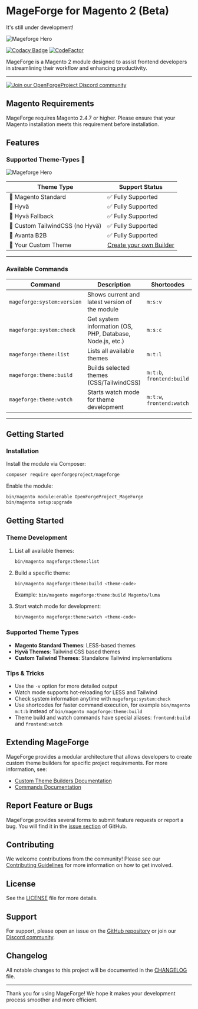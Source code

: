# MageForge for Magento 2 (Beta)
It's still under development!

![Mageforge Hero](./.github/assets/mageforge-hero.jpg)

[![Codacy Badge](https://app.codacy.com/project/badge/Grade/7d7c46d7492043c7ada514ed1d4a4c05)](https://app.codacy.com/gh/OpenForgeProject/mageforge/dashboard?utm_source=gh&utm_medium=referral&utm_content=&utm_campaign=Badge_grade)  [![CodeFactor](https://www.codefactor.io/repository/github/openforgeproject/mageforge/badge)](https://www.codefactor.io/repository/github/openforgeproject/mageforge)

MageForge is a Magento 2 module designed to assist frontend developers in streamlining their workflow and enhancing productivity.

---

[![Join our OpenForgeProject Discord community](./.github/assets/small_logo_blurple_RGB.png)](https://discord.gg/H5CjMXQQHn)

## Magento Requirements

MageForge requires Magento 2.4.7 or higher.
Please ensure that your Magento installation meets this requirement before installation.

## Features


### Supported Theme-Types 🎨

![Mageforge Hero](./.github/assets/cli-chooser.png)

| Theme Type | Support Status |
|------------|----------------|
| 🎯 Magento Standard | ✅ Fully Supported |
| 🚀 Hyvä | ✅ Fully Supported |
| 🔄 Hyvä Fallback | ✅ Fully Supported |
| 🎨 Custom TailwindCSS (no Hyvä) | ✅ Fully Supported |
| 💼 Avanta B2B | ✅ Fully Supported |
| 🥰 Your Custom Theme | [Create your own Builder](./docs/custom_theme_builders.md) |

---

### Available Commands

| Command                    | Description                                                 | Shortcodes                         |
|---------------------------|-------------------------------------------------------------|-----------------------------------|
| `mageforge:system:version`       | Shows current and latest version of the module             | `m:s:v`                            |
| `mageforge:system:check`  | Get system information (OS, PHP, Database, Node.js, etc.)     | `m:s:c`                            |
| `mageforge:theme:list`    | Lists all available themes                                 | `m:t:l`                            |
| `mageforge:theme:build`   | Builds selected themes (CSS/TailwindCSS)                   | `m:t:b`, `frontend:build`          |
| `mageforge:theme:watch`   | Starts watch mode for theme development                    | `m:t:w`, `frontend:watch`          |


---

## Getting Started
### Installation

Install the module via Composer:
```bash
composer require openforgeproject/mageforge
```

Enable the module:
```bash
bin/magento module:enable OpenForgeProject_MageForge
bin/magento setup:upgrade
```

## Getting Started

### Theme Development

1. List all available themes:
   ```bash
   bin/magento mageforge:theme:list
   ```

2. Build a specific theme:
   ```bash
   bin/magento mageforge:theme:build <theme-code>
   ```
   Example: `bin/magento mageforge:theme:build Magento/luma`

3. Start watch mode for development:
   ```bash
   bin/magento mageforge:theme:watch <theme-code>
   ```

### Supported Theme Types

- **Magento Standard Themes**: LESS-based themes
- **Hyvä Themes**: Tailwind CSS based themes
- **Custom Tailwind Themes**: Standalone Tailwind implementations

### Tips & Tricks

- Use the `-v` option for more detailed output
- Watch mode supports hot-reloading for LESS and Tailwind
- Check system information anytime with `mageforge:system:check`
- Use shortcodes for faster command execution, for example `bin/magento m:t:b` instead of `bin/magento mageforge:theme:build`
- Theme build and watch commands have special aliases: `frontend:build` and `frontend:watch`

## Extending MageForge

MageForge provides a modular architecture that allows developers to create custom theme builders for specific project requirements. For more information, see:

- [Custom Theme Builders Documentation](./docs/custom_theme_builders.md)
- [Commands Documentation](./docs/commands.md)

## Report Feature or Bugs

MageForge provides several forms to submit feature requests or report a bug.
You will find it in the [issue section](https://github.com/OpenForgeProject/mageforge/issues) of GitHub.

## Contributing

We welcome contributions from the community! Please see our [Contributing Guidelines](./CONTRIBUTING.md) for more information on how to get involved.

## License

See the [LICENSE](LICENSE) file for more details.

## Support

For support, please open an issue on the [GitHub repository](https://github.com/OpenForgeProject/mageforge/issues) or join our [Discord community](https://discord.gg/H5CjMXQQHn).

## Changelog

All notable changes to this project will be documented in the [CHANGELOG](CHANGELOG.md) file.

---

Thank you for using MageForge!
We hope it makes your development process smoother and more efficient.
